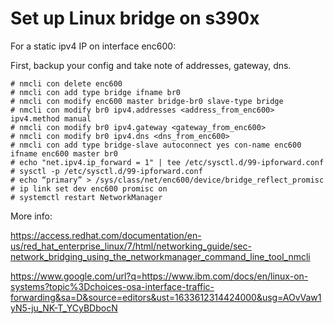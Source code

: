 # Set up Linux bridge on s390x
For a static ipv4 IP on interface enc600:

First, backup your config and take note of addresses, gateway, dns.

```
# nmcli con delete enc600
# nmcli con add type bridge ifname br0
# nmcli con modify enc600 master bridge-br0 slave-type bridge
# nmcli con modify br0 ipv4.addresses <address_from_enc600> ipv4.method manual
# nmcli con modify br0 ipv4.gateway <gateway_from_enc600>
# nmcli con modify br0 ipv4.dns <dns_from_enc600>
# nmcli con add type bridge-slave autoconnect yes con-name enc600 ifname enc600 master br0
# echo "net.ipv4.ip_forward = 1" | tee /etc/sysctl.d/99-ipforward.conf
# sysctl -p /etc/sysctl.d/99-ipforward.conf
# echo “primary” > /sys/class/net/enc600/device/bridge_reflect_promisc
# ip link set dev enc600 promisc on
# systemctl restart NetworkManager
```

More info:

https://access.redhat.com/documentation/en-us/red_hat_enterprise_linux/7/html/networking_guide/sec-network_bridging_using_the_networkmanager_command_line_tool_nmcli

https://www.google.com/url?q=https://www.ibm.com/docs/en/linux-on-systems?topic%3Dchoices-osa-interface-traffic-forwarding&sa=D&source=editors&ust=1633612314424000&usg=AOvVaw1yN5-ju_NK-T_YCyBDbocN

